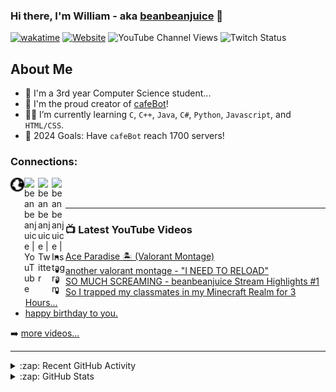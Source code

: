### Hi there, I'm William - aka [beanbeanjuice][website] 👋

[![wakatime](https://wakatime.com/badge/user/beeb4317-977b-4b19-878a-21e9aa8e43ed.svg?style=for-the-badge)](https://wakatime.com/@beeb4317-977b-4b19-878a-21e9aa8e43ed)
[![Website](https://img.shields.io/website?label=beanbeanjuice.com&style=for-the-badge&url=https%3A%2F%2Fbeanbeanjuice.com)](https://beanbeanjuice.com)
![YouTube Channel Views](https://img.shields.io/youtube/channel/views/UCMvKZGLDpy_PWD4QZ1B37hA?style=for-the-badge)
![Twitch Status](https://img.shields.io/twitch/status/beanbeanjuice?style=for-the-badge)

## About Me

- 🤔 I'm a 3rd year Computer Science student...
- 🤖 I'm the proud creator of [cafeBot][cafeBot]!
- 🧑‍🎓 I’m currently learning `C`, `C++`, `Java`, `C#`, `Python`, `Javascript`, and `HTML/CSS`.
- 🥅 2024 Goals: Have `cafeBot` reach 1700 servers!

### Connections:

[<img align="left" alt="beanbeanjuice.com" width="22px" src="https://raw.githubusercontent.com/iconic/open-iconic/master/svg/globe.svg" />][website]
[<img align="left" alt="beanbeanjuice | YouTube" width="22px" src="https://cdn.jsdelivr.net/npm/simple-icons@v3/icons/youtube.svg" />][youtube]
[<img align="left" alt="beanbeanjuice | Twitter" width="22px" src="https://cdn.jsdelivr.net/npm/simple-icons@v3/icons/twitter.svg" />][twitter]
[<img align="left" alt="beanbeanjuice | Instagram" width="22px" src="https://cdn.jsdelivr.net/npm/simple-icons@v3/icons/instagram.svg" />][instagram]

<br />
<br />

---

### 📺 Latest YouTube Videos

<!-- YOUTUBE:START -->
- [Ace Paradise 🏝️ &lpar;Valorant Montage&rpar;](https://www.youtube.com/watch?v=tDRWKg03afM)
- [another valorant montage - &quot;I NEED TO RELOAD&quot;](https://www.youtube.com/watch?v=SrRaW5acFAs)
- [SO MUCH SCREAMING - beanbeanjuice Stream Highlights #1](https://www.youtube.com/watch?v=bbD243tfFYo)
- [So I trapped my classmates in my Minecraft Realm for 3 Hours...](https://www.youtube.com/watch?v=2Kv5zelbFyk)
- [happy birthday to you.](https://www.youtube.com/watch?v=SmVztaL5ZWA)
<!-- YOUTUBE:END -->

➡️ [more videos...](https://youtube.com/beanbeanjuice)

---

<details>
  <summary>:zap: Recent GitHub Activity</summary>
  
<!--START_SECTION:activity-->
1. ❗️ Opened issue [#445](https://github.com/beanbeanjuice/cafeBot/issues/445) in [beanbeanjuice/cafeBot](https://github.com/beanbeanjuice/cafeBot)
2. 💪 Opened PR [#444](https://github.com/beanbeanjuice/cafeBot/pull/444) in [beanbeanjuice/cafeBot](https://github.com/beanbeanjuice/cafeBot)
3. ❗️ Opened issue [#443](https://github.com/beanbeanjuice/cafeBot/issues/443) in [beanbeanjuice/cafeBot](https://github.com/beanbeanjuice/cafeBot)
4. ❗️ Opened issue [#442](https://github.com/beanbeanjuice/cafeBot/issues/442) in [beanbeanjuice/cafeBot](https://github.com/beanbeanjuice/cafeBot)
5. 💪 Opened PR [#441](https://github.com/beanbeanjuice/cafeBot/pull/441) in [beanbeanjuice/cafeBot](https://github.com/beanbeanjuice/cafeBot)
<!--END_SECTION:activity-->

</details>

<details>
  <summary>:zap: GitHub Stats</summary>

  <!-- [GitHub Stats] -->
  <div align="center">
    <br>
    <a href="https://github.com/beanbeanjuice">
    <img height="160em" src="https://github-readme-stats.vercel.app/api?username=beanbeanjuice&show_icons=true&theme=tokyonight&include_all_commits=true&count_private=true"/>
    <img height="160em" src="https://github-readme-stats.vercel.app/api/top-langs/?username=beanbeanjuice&layout=compact&langs_count=8&theme=tokyonight&count_private=true"/>
  </div>

</details>

[website]: https://www.beanbeanjuice.com
[cafeBot]: https://www.github.com/beanbeanjuice/cafeBot
[twitter]: https://twitter.com/beanbeanjuice
[youtube]: https://youtube.com/beanbeanjuice
[instagram]: https://instagram.com/beanbeanjuice
[webdevplaylist]: https://www.youtube.com/playlist?list=PLkwxH9e_vrAJ0WbEsFA9W3I1W-g_BTsbt
[jsplaylist]: https://www.youtube.com/playlist?list=PLkwxH9e_vrALRJKu7wfXby3MKeflhTu6B
[cssplaylist]: https://www.youtube.com/playlist?list=PLkwxH9e_vrALSdvZuEh6gqQdmDoDIoqz4
[reactplaylist]: https://www.youtube.com/playlist?list=PLkwxH9e_vrAK4TdffpxKY3QGyHCpxFcQ0
